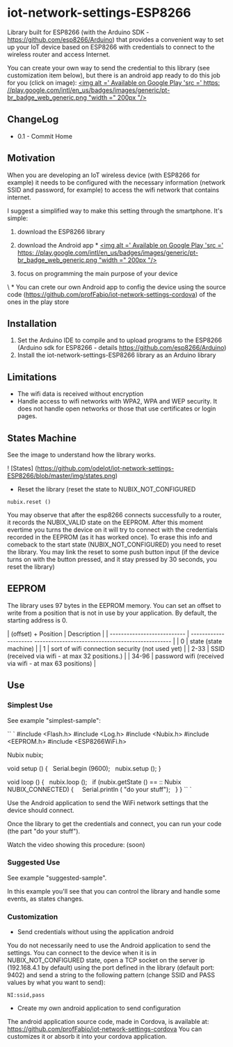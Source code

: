 # iot-network-settings-ESP8266

Library built for ESP8266 (with the Arduino SDK - https://github.com/esp8266/Arduino) that provides a convenient way to set up your IoT device based on ESP8266 with credentials to connect to the wireless router and access Internet.

You can create your own way to send the credential to this library (see customization item below), but there is an android app ready to do this job for you (click on image):
<A href = 'https: //play.google.com/store/apps/details id = br.com.nubix.cordova.wifisettings & utm_source = global_co & utm_medium = prtnr & utm_content = Mar2515 & utm_campaign = PartBadge & pcampaignid = MKT-Other-global-all-co -prtnr-py-PartBadge-Mar2515-1 '> <img alt =' Available on Google Play 'src =' https: //play.google.com/intl/en_us/badges/images/generic/pt-br_badge_web_generic.png "width =" 200px "/> </a>

## ChangeLog

* 0.1 - Commit Home

## Motivation

When you are developing an IoT wireless device (with ESP8266 for example) it needs to be configured with the necessary information (network SSID and password, for example) to access the wifi network that contains internet.

I suggest a simplified way to make this setting through the smartphone. It's simple:

1. download the ESP8266 library

2. download the Android app *
<A href = 'https: //play.google.com/store/apps/details id = br.com.nubix.cordova.wifisettings & utm_source = global_co & utm_medium = prtnr & utm_content = Mar2515 & utm_campaign = PartBadge & pcampaignid = MKT-Other-global-all-co -prtnr-py-PartBadge-Mar2515-1 '> <img alt =' Available on Google Play 'src =' https: //play.google.com/intl/en_us/badges/images/generic/pt-br_badge_web_generic.png "width =" 200px "/> </a>

3. focus on programming the main purpose of your device 

\ * You can crete our own Android app to config the device using the source code (https://github.com/profFabio/iot-network-settings-cordova) of the ones in the play store  

## Installation

1. Set the Arduino IDE to compile and to upload programs to the ESP8266 (Arduino sdk for ESP8266 - details https://github.com/esp8266/Arduino)
2. Install the iot-network-settings-ESP8266 library as an Arduino library

## Limitations

* The wifi data is received without encryption
* Handle access to wifi networks with WPA2, WPA and WEP security. It does not handle open networks or those that use certificates or login pages.

## States Machine

See the image to understand how the library works.

! [States] (https://github.com/odelot/iot-network-settings-ESP8266/blob/master/img/states.png)

 * Reset the library (reset the state to NUBIX_NOT_CONFIGURED
 
 ```nubix.reset ()```

You may observe that after the esp8266 connects successfully to a router, it records the NUBIX_VALID state on the EEPROM. After this moment evertime you turns the device on it will try to connect with the credentials recorded in the EEPROM (as it has worked once). To erase this info and comeback to the start state (NUBIX_NOT_CONFIGURED) you need to reset the library. You may link the reset to some push button input (if the device turns on with the button pressed, and it stay pressed by 30 seconds, you reset the library) 

## EEPROM

The library uses 97 bytes in the EEPROM memory. You can set an offset to write from a position that is not in use by your application. By default, the starting address is 0.

| (offset) + Position  | Description |
| --------------------------- | --------------------- ------------------------------------------------- |
| 0 | state (state machine) |
| 1 | sort of wifi connection security (not used yet) |
| 2-33 | SSID (received via wifi - at max 32 positions.) |
| 34-96 | password wifi (received via wifi - at max 63 positions) |

## Use

### Simplest Use

See example "simplest-sample":

`` `
#include <Flash.h>
#include <Log.h>
#include <Nubix.h>
#include <EEPROM.h>
#include <ESP8266WiFi.h>

Nubix nubix;

void setup () {
  Serial.begin (9600);
  nubix.setup ();
}

void loop () {
  nubix.loop ();
  if (nubix.getState () == :: Nubix NUBIX_CONNECTED) {
    Serial.println ( "do your stuff");
  }
}
`` `

Use the Android application to send the WiFi network settings that the device should connect.

Once the library to get the credentials and connect, you can run your code (the part "do your stuff").

Watch the video showing this procedure: (soon)

### Suggested Use

See example "suggested-sample".

In this example you'll see that you can control the library and handle some events, as states changes.

### Customization

* Send credentials without using the application android

You do not necessarily need to use the Android application to send the settings. You can connect to the device when it is in NUBIX_NOT_CONFIGURED state, open a TCP socket on the server ip (192.168.4.1 by default) using the port defined in the library (default port: 9402) and send a string to the following pattern (change SSID and PASS values by what you want to send):
```
NI:ssid,pass
```

* Create my own android application to send configuration

The android application source code, made in Cordova, is available at: https://github.com/profFabio/iot-network-settings-cordova
You can customizes it or absorb it into your cordova application.
